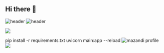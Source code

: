 ## Hi there 👋

<!--
**yujin-0712/yujin-0712** is a ✨ _special_ ✨ repository because its `README.md` (this file) appears on your GitHub profile.

Here are some ideas to get you started:

- 🔭 I’m currently working on ...
- 🌱 I’m currently learning ...
- 👯 I’m looking to collaborate on ...
- 🤔 I’m looking for help with ...
- 💬 Ask me about ...
- 📫 How to reach me: ...
- 😄 Pronouns: ...
- ⚡ Fun fact: ...
-->
![header](https://capsule-render.vercel.app/api?type=waving&color=gradient&customcolorlist=10&height=300&section=header&text=YUJIN'S%20GITHUB&fontSize=60&animation=twinkLing)
![header](https://capsule-render.vercel.app/api?type=slice)

<img src="http://img.shields.io/badge/4chan-006600?style=flat-square&logo=html5&logoColor=pink"/>



pip install -r requirements.txt
uvicorn main:app --reload
![mazandi profile](http://mazandi.herokuapp.com/api?handle={handle}&theme=warm)
<img src="http://mazandi.herokuapp.com/api?handle={handle}&theme=warm"/>
